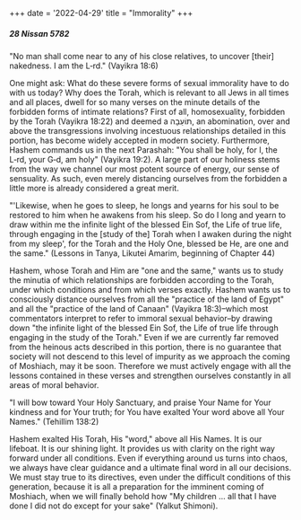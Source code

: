 +++
date = '2022-04-29'
title = "Immorality"
+++

##### 28 Nissan 5782

"No man shall come near to any of his close relatives, to uncover [their] nakedness. I am the L‑rd." (Vayikra 18:6)

One might ask: What do these severe forms of sexual immorality have to do with us today? Why does the Torah, which is relevant to all Jews in all times and all places, dwell for so many verses on the minute details of the forbidden forms of intimate relations? First of all, homosexuality, forbidden by the Torah (Vayikra 18:22) and deemed a תוֹעֵבָה, an abomination, over and above the transgressions involving incestuous relationships detailed in this portion, has become widely accepted in modern society. Furthermore, Hashem commands us in the next Parashah: "You shall be holy, for I, the L‑rd, your G‑d, am holy" (Vayikra 19:2). A large part of our holiness stems from the way we channel our most potent source of energy, our sense of sensuality. As such, even merely distancing ourselves from the forbidden a little more is already considered a great merit.

"'Likewise, when he goes to sleep, he longs and yearns for his soul to be restored to him when he awakens from his sleep. So do I long and yearn to draw within me the infinite light of the blessed Ein Sof, the Life of true life, through engaging in the [study of the] Torah when I awaken during the night from my sleep', for the Torah and the Holy One, blessed be He, are one and the same." (Lessons in Tanya, Likutei Amarim, beginning of Chapter 44)

Hashem, whose Torah and Him are "one and the same," wants us to study the minutia of which relationships are forbidden according to the Torah, under which conditions and from which verses exactly. Hashem wants us to consciously distance ourselves from all the "practice of the land of Egypt" and all the "practice of the land of Canaan" (Vayikra 18:3)–which most commentators interpret to refer to immoral sexual behavior–by drawing down "the infinite light of the blessed Ein Sof, the Life of true life through engaging in the study of the Torah." Even if we are currently far removed from the heinous acts described in this portion, there is no guarantee that society will not descend to this level of impurity as we approach the coming of Moshiach, may it be soon. Therefore we must actively engage with all the lessons contained in these verses and strengthen ourselves constantly in all areas of moral behavior.

"I will bow toward Your Holy Sanctuary, and praise Your Name for Your kindness and for Your truth; for You have exalted Your word above all Your Names." (Tehillim 138:2)

Hashem exalted His Torah, His "word," above all His Names. It is our lifeboat. It is our shining light. It provides us with clarity on the right way forward under all conditions. Even if everything around us turns into chaos, we always have clear guidance and a ultimate final word in all our decisions. We must stay true to its directives, even under the difficult conditions of this generation, because it is all a preparation for the imminent coming of Moshiach, when we will finally behold how "My children ... all that I have done I did not do except for your sake" (Yalkut Shimoni).
